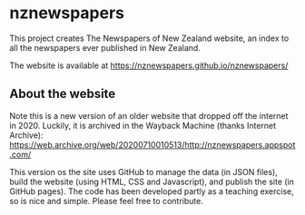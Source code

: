 # nznewspapers

This project creates The Newspapers of New Zealand website, an index to all the newspapers ever published in New Zealand. 

The website is available at https://nznewspapers.github.io/nznewspapers/

## About the website

Note this is a new version of an older website that dropped off the internet in 2020. Luckily, it is archived in the Wayback Machine (thanks Internet Archive): https://web.archive.org/web/20200710010513/http://nznewspapers.appspot.com/


This version os the site uses GitHub to manage the data (in JSON files), build the website (using HTML, CSS and Javascript), and publish the site (in GitHub pages). The code has been developed partly as a teaching exercise, so is nice and simple. Please feel free to contribute.
